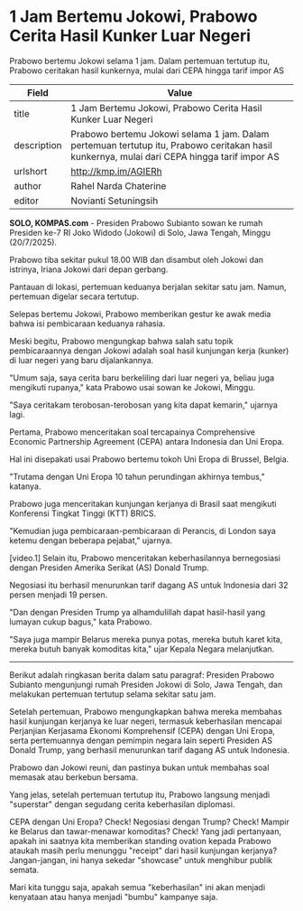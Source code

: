 # 1 Jam Bertemu Jokowi, Prabowo Cerita Hasil Kunker Luar Negeri

Prabowo bertemu Jokowi selama 1 jam. Dalam pertemuan tertutup itu, Prabowo ceritakan hasil kunkernya, mulai dari CEPA hingga tarif impor AS

| Field       | Value                                                       |
|-------------|-------------------------------------------------------------|
| title       | 1 Jam Bertemu Jokowi, Prabowo Cerita Hasil Kunker Luar Negeri |
| description | Prabowo bertemu Jokowi selama 1 jam. Dalam pertemuan tertutup itu, Prabowo ceritakan hasil kunkernya, mulai dari CEPA hingga tarif impor AS |
| urlshort    | http://kmp.im/AGIERh |
| author      | Rahel Narda Chaterine |
| editor      | Novianti Setuningsih |

**SOLO, KOMPAS.com** - Presiden Prabowo Subianto sowan ke rumah Presiden ke-7 RI Joko Widodo (Jokowi) di Solo, Jawa Tengah, Minggu (20/7/2025).

Prabowo tiba sekitar pukul 18.00 WIB dan disambut oleh Jokowi dan istrinya, Iriana Jokowi dari depan gerbang.

Pantauan di lokasi, pertemuan keduanya berjalan sekitar satu jam. Namun, pertemuan digelar secara tertutup.

Selepas bertemu Jokowi, Prabowo memberikan gestur ke awak media bahwa isi pembicaraan keduanya rahasia.

Meski begitu, Prabowo mengungkap bahwa salah satu topik pembicaraannya dengan Jokowi adalah soal hasil kunjungan kerja (kunker) di luar negeri yang baru dijalankannya.

\"Umum saja, saya cerita baru berkeliling dari luar negeri ya, beliau juga mengikuti rupanya,\" kata Prabowo usai sowan ke Jokowi, Minggu.

\"Saya ceritakam terobosan-terobosan yang kita dapat kemarin,\" ujarnya lagi.

Pertama, Prabowo menceritakan soal tercapainya Comprehensive Economic Partnership Agreement (CEPA) antara Indonesia dan Uni Eropa.

Hal ini disepakati usai Prabowo bertemu tokoh Uni Eropa di Brussel, Belgia.

\"Trutama dengan Uni Eropa 10 tahun perundingan akhirnya tembus,\" katanya.

Prabowo juga menceritakan kunjungan kerjanya di Brasil saat mengikuti Konferensi Tingkat Tinggi (KTT) BRICS.

\"Kemudian juga pembicaraan-pembicaraan di Perancis, di London saya ketemu dengan beberapa pejabat,\" ujarnya.

\[video.1\] Selain itu, Prabowo menceritakan keberhasilannya bernegosiasi dengan Presiden Amerika Serikat (AS) Donald Trump.

Negosiasi itu berhasil menurunkan tarif dagang AS untuk Indonesia dari 32 persen menjadi 19 persen.

\"Dan dengan Presiden Trump ya alhamdulillah dapat hasil-hasil yang lumayan cukup bagus,\" kata Prabowo.

\"Saya juga mampir Belarus mereka punya potas, mereka butuh karet kita, mereka butuh banyak komoditas kita,\" ujar Kepala Negara melanjutkan.

---
Berikut adalah ringkasan berita dalam satu paragraf: Presiden Prabowo Subianto mengunjungi rumah Presiden Jokowi di Solo, Jawa Tengah, dan melakukan pertemuan tertutup selama sekitar satu jam.

 Setelah pertemuan, Prabowo mengungkapkan bahwa mereka membahas hasil kunjungan kerjanya ke luar negeri, termasuk keberhasilan mencapai Perjanjian Kerjasama Ekonomi Komprehensif (CEPA) dengan Uni Eropa, serta pertemuannya dengan pemimpin negara lain seperti Presiden AS Donald Trump, yang berhasil menurunkan tarif dagang AS untuk Indonesia.



Prabowo dan Jokowi reuni, dan pastinya bukan untuk membahas soal memasak atau berkebun bersama.

 Yang jelas, setelah pertemuan tertutup itu, Prabowo langsung menjadi "superstar" dengan segudang cerita keberhasilan diplomasi.

 CEPA dengan Uni Eropa? Check! Negosiasi dengan Trump? Check! Mampir ke Belarus dan tawar-menawar komoditas? Check! Yang jadi pertanyaan, apakah ini saatnya kita memberikan standing ovation kepada Prabowo ataukah masih perlu menunggu "receipt" dari hasil kunjungan kerjanya? Jangan-jangan, ini hanya sekedar "showcase" untuk menghibur publik semata.

 Mari kita tunggu saja, apakah semua "keberhasilan" ini akan menjadi kenyataan atau hanya menjadi "bumbu" kampanye saja.
